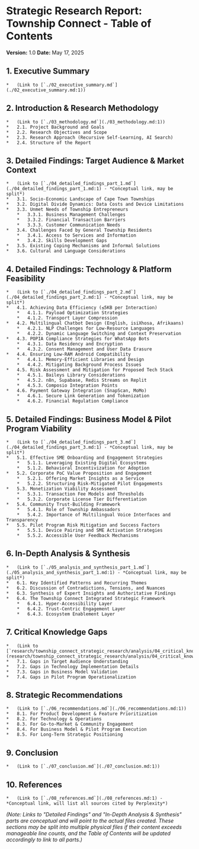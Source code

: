 # Strategic Research Report: Township Connect - Table of Contents

**Version:** 1.0
**Date:** May 17, 2025

## 1. Executive Summary
    *   (Link to [`./02_executive_summary.md`](./02_executive_summary.md:1))

## 2. Introduction & Research Methodology
    *   (Link to [`./03_methodology.md`](./03_methodology.md:1))
    *   2.1. Project Background and Goals
    *   2.2. Research Objectives and Scope
    *   2.3. Research Approach (Recursive Self-Learning, AI Search)
    *   2.4. Structure of the Report

## 3. Detailed Findings: Target Audience & Market Context
    *   (Link to [`./04_detailed_findings_part_1.md`](./04_detailed_findings_part_1.md:1) - *Conceptual link, may be split*)
    *   3.1. Socio-Economic Landscape of Cape Town Townships
    *   3.2. Digital Divide Dynamics: Data Costs and Device Limitations
    *   3.3. Unmet Needs of Township Entrepreneurs
        *   3.3.1. Business Management Challenges
        *   3.3.2. Financial Transaction Barriers
        *   3.3.3. Customer Communication Needs
    *   3.4. Challenges Faced by General Township Residents
        *   3.4.1. Access to Services and Information
        *   3.4.2. Skills Development Gaps
    *   3.5. Existing Coping Mechanisms and Informal Solutions
    *   3.6. Cultural and Language Considerations

## 4. Detailed Findings: Technology & Platform Feasibility
    *   (Link to [`./04_detailed_findings_part_2.md`](./04_detailed_findings_part_2.md:1) - *Conceptual link, may be split*)
    *   4.1. Achieving Data Efficiency (≤5KB per Interaction)
        *   4.1.1. Payload Optimization Strategies
        *   4.1.2. Transport Layer Compression
    *   4.2. Multilingual Chatbot Design (English, isiXhosa, Afrikaans)
        *   4.2.1. NLP Challenges for Low-Resource Languages
        *   4.2.2. Dynamic Language Switching and Context Preservation
    *   4.3. POPIA Compliance Strategies for WhatsApp Bots
        *   4.3.1. Data Residency and Encryption
        *   4.3.2. Consent Management and User Data Erasure
    *   4.4. Ensuring Low-RAM Android Compatibility
        *   4.4.1. Memory-Efficient Libraries and Design
        *   4.4.2. Mitigating Background Process Issues
    *   4.5. Risk Assessment and Mitigation for Proposed Tech Stack
        *   4.5.1. Baileys Library Considerations
        *   4.5.2. n8n, Supabase, Redis Streams on Replit
        *   4.5.3. Composio Integration Points
    *   4.6. Payment Gateway Integration (SnapScan, MoMo)
        *   4.6.1. Secure Link Generation and Tokenization
        *   4.6.2. Financial Regulation Compliance

## 5. Detailed Findings: Business Model & Pilot Program Viability
    *   (Link to [`./04_detailed_findings_part_3.md`](./04_detailed_findings_part_3.md:1) - *Conceptual link, may be split*)
    *   5.1. Effective SME Onboarding and Engagement Strategies
        *   5.1.1. Leveraging Existing Digital Ecosystems
        *   5.1.2. Behavioral Incentivization for Adoption
    *   5.2. Corporate PoC Value Proposition and Engagement
        *   5.2.1. Offering Market Insights as a Service
        *   5.2.2. Structuring Risk-Mitigated Pilot Engagements
    *   5.3. Monetization Viability Assessment
        *   5.3.1. Transaction Fee Models and Thresholds
        *   5.3.2. Corporate License Tier Differentiation
    *   5.4. Community Trust-Building Framework
        *   5.4.1. Role of Township Ambassadors
        *   5.4.2. Importance of Multilingual Voice Interfaces and Transparency
    *   5.5. Pilot Program Risk Mitigation and Success Factors
        *   5.5.1. Device Pairing and SME Activation Strategies
        *   5.5.2. Accessible User Feedback Mechanisms

## 6. In-Depth Analysis & Synthesis
    *   (Link to [`./05_analysis_and_synthesis_part_1.md`](./05_analysis_and_synthesis_part_1.md:1) - *Conceptual link, may be split*)
    *   6.1. Key Identified Patterns and Recurring Themes
    *   6.2. Discussion of Contradictions, Tensions, and Nuances
    *   6.3. Synthesis of Expert Insights and Authoritative Findings
    *   6.4. The Township Connect Integrated Strategic Framework
        *   6.4.1. Hyper-Accessibility Layer
        *   6.4.2. Trust-Centric Engagement Layer
        *   6.4.3. Ecosystem Enablement Layer

## 7. Critical Knowledge Gaps
    *   (Link to [`research/township_connect_strategic_research/analysis/04_critical_knowledge_gaps.md`](research/township_connect_strategic_research/analysis/04_critical_knowledge_gaps.md:1))
    *   7.1. Gaps in Target Audience Understanding
    *   7.2. Gaps in Technology Implementation Details
    *   7.3. Gaps in Business Model Validation
    *   7.4. Gaps in Pilot Program Operationalization

## 8. Strategic Recommendations
    *   (Link to [`./06_recommendations.md`](./06_recommendations.md:1))
    *   8.1. For Product Development & Feature Prioritization
    *   8.2. For Technology & Operations
    *   8.3. For Go-to-Market & Community Engagement
    *   8.4. For Business Model & Pilot Program Execution
    *   8.5. For Long-Term Strategic Positioning

## 9. Conclusion
    *   (Link to [`./07_conclusion.md`](./07_conclusion.md:1))

## 10. References
    *   (Link to [`./08_references.md`](./08_references.md:1) - *Conceptual link, will list all sources cited by Perplexity*)

*(Note: Links to "Detailed Findings" and "In-Depth Analysis & Synthesis" parts are conceptual and will point to the actual files created. These sections may be split into multiple physical files if their content exceeds manageable line counts, and the Table of Contents will be updated accordingly to link to all parts.)*